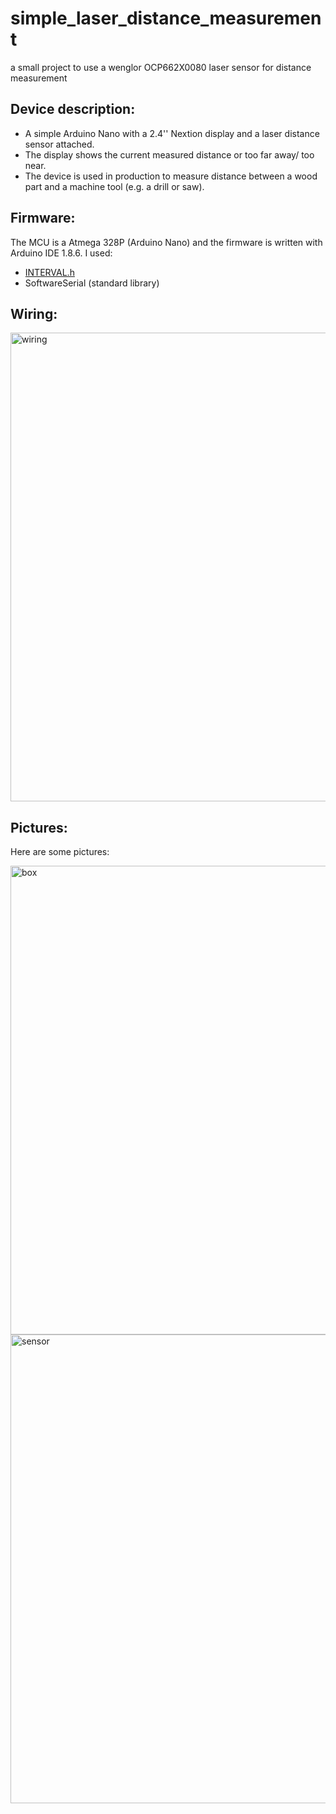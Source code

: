 # simple_laser_distance_measurement

a small project to use a wenglor OCP662X0080 laser sensor for distance measurement

## Device description:

* A simple Arduino Nano with a 2.4'' Nextion display and a laser distance sensor attached.
* The display shows the current measured distance or too far away/ too near.
* The device is used in production to measure distance between a wood part and a machine tool (e.g. a drill or saw).

## Firmware:

The MCU is a Atmega 328P (Arduino Nano) and the firmware is written with Arduino IDE 1.8.6. I used:

* [INTERVAL.h](https://forum.arduino.cc/index.php?topic=413734.0)
* SoftwareSerial (standard library)

## Wiring:

<img src="https://github.com/anwofis/simple_laser_distance_measurement/blob/master/wiring/wiring.png" title="wiring" width="750">

## Pictures:

Here are some pictures:

<img src="https://github.com/anwofis/simple_laser_distance_measurement/blob/master/images/box.jpg" title="box" width="750">
<img src="https://github.com/anwofis/simple_laser_distance_measurement/blob/master/images/sensor.jpg" title="sensor" width="750">
